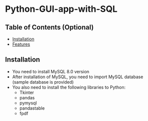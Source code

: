 # Python-GUI-app-with-SQL


## Table of Contents (Optional)

- [Installation](#installation)
- [Features](#features)

## Installation

- You need to install MySQL 8.0 version
- After installation of MySQL, you need to import MySQL database (sample database is provided)
- You also need to install the following libraries to Python:
  - Tkinter
  - pandas
  - pymysql
  - pandastable
  - fpdf

